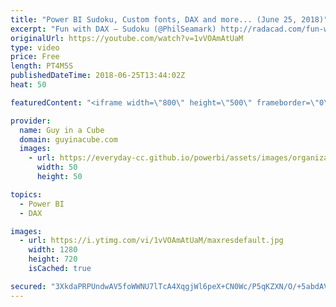 ```yaml
---
title: "Power BI Sudoku, Custom fonts, DAX and more... (June 25, 2018)"
excerpt: "Fun with DAX – Sudoku (@PhilSeamark) http://radacad.com/fun-with-dax-sudoku  Custom Web Fonts and Icons in Power BI (@dataveld) https://dataveld.com/2018/06/18/custom-web-fonts-and-icons-in-power-bi/  POWER BI REPORT SERVER DEVOPS (Trisha McCormick) https://www.blue-granite.com/blog/power-bi-report-server-devops"
originalUrl: https://youtube.com/watch?v=1vVOAmAtUaM
type: video
price: Free
length: PT4M5S
publishedDateTime: 2018-06-25T13:44:02Z
heat: 50

featuredContent: "<iframe width=\"800\" height=\"500\" frameborder=\"0\" src=\"https://www.youtube.com/embed/1vVOAmAtUaM\" allow=\"accelerometer; autoplay; encrypted-media; gyroscope; picture-in-picture\" allowfullscreen></iframe>"

provider:
  name: Guy in a Cube
  domain: guyinacube.com
  images:
    - url: https://everyday-cc.github.io/powerbi/assets/images/organizations/guyinacube.com-50x50.jpg
      width: 50
      height: 50

topics:
  - Power BI
  - DAX

images:
  - url: https://i.ytimg.com/vi/1vVOAmAtUaM/maxresdefault.jpg
    width: 1280
    height: 720
    isCached: true

secured: "3XkdaPRPUndwAV5foWWNU7lTcA4XqgjWl6peX+CN0Wc/P5qKZXN/O/+5abdAVzr4fEAy4FWzESTtmUk9UhIkbZOSr2+xIq+6pk6Jr1yt2uBw/fL9c/rR9AY2Ex7+AiGsN3kcMQjxV6JfQ1zjHj3Xpx7dV88Ku203IMK4y4Qx6l8IOWCaSCRyM1SBY5mKAdKhCxuHMNahvSZA0Z49kIivO24WoqhYZeIP5pqzfjqSwWuixqEMOiYleQM36UL7hBJY1N/xQ2XRD08BPGZyDVF84kEagKcAtc1a7WGmK30el+1x2dzFV8woAJPCYg8BFI59pgEpr94Bj61RoCrEI52dc+7KKRAYDC1pxyt5pUskI4jkDMHGatB0nVf/DJVkz/CTbwFGpzC8MSA2qXIsS/+0/s9DrgXb6VRPmDbq/hXaQeo=;y8lIFsCxySZHBcS+brcLNw=="
---
```



